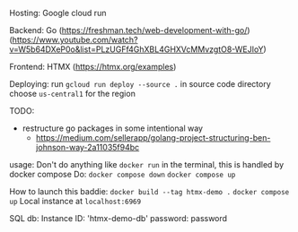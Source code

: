 Hosting: Google cloud run

Backend: Go (https://freshman.tech/web-development-with-go/) (https://www.youtube.com/watch?v=W5b64DXeP0o&list=PLzUGFf4GhXBL4GHXVcMMvzgtO8-WEJIoY)

Frontend: HTMX (https://htmx.org/examples)

Deploying:
  run `gcloud run deploy --source .` in source code directory
  choose `us-central1` for the region

TODO:
- restructure go packages in some intentional way
  - https://medium.com/sellerapp/golang-project-structuring-ben-johnson-way-2a11035f94bc


usage:
  Don't do anything like `docker run` in the terminal, this is handled by docker compose
  Do: `docker compose down`
      `docker compose up`

How to launch this baddie:
  `docker build --tag htmx-demo .`
  `docker compose up`
Local instance at `localhost:6969`

SQL db:
  Instance ID: 'htmx-demo-db'
  password: password
